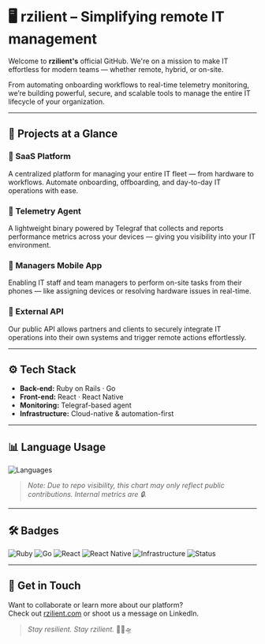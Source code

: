 
# 🖥️ rzilient – Simplifying remote IT management

Welcome to **rzilient's** official GitHub. We're on a mission to make IT effortless for modern teams — whether remote, hybrid, or on-site.

From automating onboarding workflows to real-time telemetry monitoring, we’re building powerful, secure, and scalable tools to manage the entire IT lifecycle of your organization.

---

## 🚀 Projects at a Glance

### 🧩 SaaS Platform  
A centralized platform for managing your entire IT fleet — from hardware to workflows. Automate onboarding, offboarding, and day-to-day IT operations with ease.

### 📡 Telemetry Agent  
A lightweight binary powered by Telegraf that collects and reports performance metrics across your devices — giving you visibility into your IT environment.

### 📱 Managers Mobile App  
Enabling IT staff and team managers to perform on-site tasks from their phones — like assigning devices or resolving hardware issues in real-time.

### 🔗 External API  
Our public API allows partners and clients to securely integrate IT operations into their own systems and trigger remote actions effortlessly.

---

## ⚙️ Tech Stack

- **Back-end:** Ruby on Rails · Go  
- **Front-end:** React · React Native  
- **Monitoring:** Telegraf-based agent  
- **Infrastructure:** Cloud-native & automation-first  

---

## 📊 Language Usage

![Languages](https://github-readme-stats.vercel.app/api/top-langs/?username=rzilient-club&layout=compact&hide=html&theme=default)

> _Note: Due to repo visibility, this chart may only reflect public contributions. Internal metrics are 🔒._

---

## 🛠️ Badges

![Ruby](https://img.shields.io/badge/Built%20with-Ruby%20on%20Rails-red)
![Go](https://img.shields.io/badge/Powered%20by-Go-blue)
![React](https://img.shields.io/badge/Frontend-React-61DAFB)
![React Native](https://img.shields.io/badge/Mobile-React%20Native-61DAFB)
![Infrastructure](https://img.shields.io/badge/Infrastructure-Automated-orange)
![Status](https://img.shields.io/badge/Status-In%20Production-brightgreen)

---

## 🧠 Get in Touch

Want to collaborate or learn more about our platform?  
Check out [rzilient.com](https://en.rzilient.club) or shoot us a message on LinkedIn.

> _Stay resilient. Stay rzilient._ 💾📡🛸
